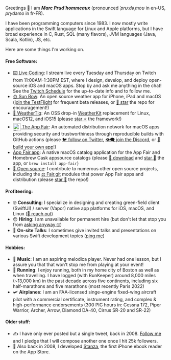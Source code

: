 Greetings :vulcan_salute: I am ***Marc Prud'hommeaux*** (pronounced *ˈprʊːdəˌmoʊ* in en-US, *prydəmo* in fr-FR)<!-- and Miss Jackson if you're nasty -->. 

I have been programming computers since 1983. <!-- O.G. --> I now mostly write applications in the Swift language for Linux and Apple platforms, but I have broad experience in C, Rust, SQL (many flavors), JVM languages (Java, Scala, Kotlin), JS, etc. <!-- and All. That. Jazz. -->

Here are some things I'm working on.

#### Free Software: <!-- Virtue time! -->

* [⌨️ Live Coding](https://appfair.net/live): I stream live every Tuesday and Thursday on Twitch from 11:00AM-1:30PM EST, where I design, develop, and deploy open-source iOS and macOS apps. Stop by and ask me anything in the chat! See the [Twitch Schedule](https://www.twitch.tv/appfair/schedule) for the up-to-date info and to follow me.
* [🌞 Sun Bow](https://github.com/Sun-Bow): An open source weather app for iPhone, iPad and macOS ([join the TestFlight](https://testflight.apple.com/join/0dqMR6uN) for frequent beta releases, or [🥰 star](https://github.com/Sun-Bow/App) the repo for encouragement!)
* [🌈 WeatherTiq](https://github.com/tiqtiq/WeatherTiq): An OSS drop-in [WeatherKit](https://developer.apple.com/documentation/weatherkit) replacement for Linux, macOS12, and iOS15 (please [star ⭐](https://github.com/tiqtiq/WeatherTiq) the framework!)
* [<img alt="The App Fair icon" align="center" style="width: 24px;" src="https://appfair.net/appfair-icon.svg" /> The App Fair](https://appfair.net): An automated distribution network for macOS apps providing security and trustworthiness through reproducible builds with GitHub actions (please [🐦 follow on Twitter](https://twitter.com/theappfair), [:eye_speech_bubble: join the Discord](http://discord.gg/R4bFP8qpw7), or [:dizzy: build your own app](https://appfair.net/#quick-start)!)
* [    App Fair.app](https://appfair.app): A native macOS catalog application for the App Fair and Homebrew Cask appsource catalogs (please [💎 download](https://github.com/App-Fair/App/releases/latest/download/App-Fair-macOS.zip) and [star 🤩](https://github.com/App-Fair/App) the app, or `brew install app-fair`)
* [💝 Open source](https://github.com/marcprux): I contribute to numerous other open source projects, including the [⚖️  Fair.git](https://github.com/fair-ground/Fair/) modules that power App Fair apps and distribution (please [star 🤩](https://github.com/fair-ground/Fair) the repo!)

#### Profiteering: <!-- Oh man, I am wicked broke! -->

 * 🤓 **Consulting**: I specialize in designing and creating green-field client (SwiftUI) / server (Vapor) native app platforms for iOS, macOS, and Linux ([🤙 reach out](mailto:marc@prux.org)) <!-- Seriously, like you'll have a beta in a week or two. -->
 * 😔 **Hiring**: I am unavailable for permanent hire (but don't let that stop you from [asking anyway 🙄](https://www.linkedin.com/in/marcprux/)) <!-- If we must. -->
 * 🧐 **On-site Talks**: I sometimes give invited talks and presentations on various Swift development topics ([ping me](https://signal.me/#u/marcprux)) <!-- Send me some jucy tidbits! -->
  
#### Hobbies:

* 🎹 **Music**: I am an aspiring melodica player. Never had one lesson, but I assure you that that won't stop me from playing at your event! <!-- and ruining it -->
* 🏃 **Running**: I enjoy running, both in my home city of Boston as well as when travelling. I have logged (with RunKeeper) around 8,000 miles (~13,000 km) in the past decade across five continents, including six half-marathons and five marathons (most recently Paris 2022) <!-- This signals that I am healthy. -->
* 🛩️ **Airplanes**: I am an FAA-licensed singe-engine fixed-wing aircraft pilot with a commercial certificate, instrument rating, and complex & high-performance endorsements (300 PIC hours in: Cessna 172, Piper Warrior, Archer, Arrow, Diamond DA-40, Cirrus SR-20 and SR-22) <!-- Trustworthiness and attention to detail! -->

#### Older stuff:

* ✍️ I have only ever posted but a single tweet, back in 2008. [Follow me](https://twitter.com/marcprux) and I pledge that I will compose another one once I hit 25k followers. <!-- Last time I checked, I had 46 followers. -->
* 📖 Also back in 2008, I developed [Stanza](https://web.archive.org/web/20111206101048/http://www.lexcycle.com/), the first iPhone ebook reader on the App Store. <!-- I'll tell that story someday. -->

